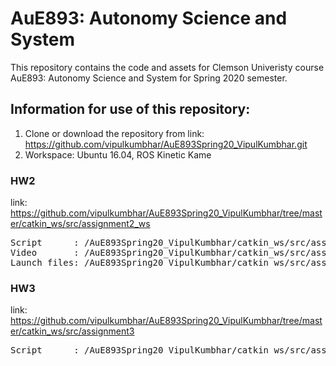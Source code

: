 # AuE893: Autonomy Science and System

This repository contains the code and assets for Clemson Univeristy course AuE893: Autonomy Science and System for Spring 2020 semester. 

## Information for use of this repository:
1) Clone or download the repository from link: https://github.com/vipulkumbhar/AuE893Spring20_VipulKumbhar.git
2) Workspace: Ubuntu 16.04, ROS Kinetic Kame

### HW2
link: https://github.com/vipulkumbhar/AuE893Spring20_VipulKumbhar/tree/master/catkin_ws/src/assignment2_ws 

<pre>
Script      : /AuE893Spring20_VipulKumbhar/catkin_ws/src/assignment2_ws/scripts       
Video       : /AuE893Spring20_VipulKumbhar/catkin_ws/src/assignment2_ws/video  
Launch files: /AuE893Spring20_VipulKumbhar/catkin_ws/src/assignment2_ws/launch 
</pre>

### HW3
link: https://github.com/vipulkumbhar/AuE893Spring20_VipulKumbhar/tree/master/catkin_ws/src/assignment3  

<pre>
Script      : /AuE893Spring20_VipulKumbhar/catkin_ws/src/assignment3/scripts 
</pre>

